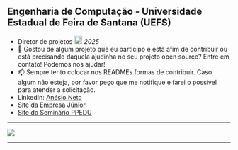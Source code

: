 <section>
  <h2>Engenharia de Computação - Universidade Estadual de Feira de Santana (UEFS)</h2>
  <ul>
    <li>Diretor de projetos <a href="https://ecompjr.com.br/"><img src="https://encrypted-tbn0.gstatic.com/images?q=tbn:ANd9GcSqfSr68jXvczFP-jvO8f-uqmwazJk6G_rDvw&s" alt="Logo ECOMPJR" width="auto" height="18px"/></a> <em>2025</em></li>
    <li>👯 Gostou de algum projeto que eu participo e está afim de contribuir ou está precisando daquela ajudinha no seu projeto open source? Entre em contato! Podemos nos ajudar! </li>
    <li>📫 Sempre tento colocar nos READMEs formas de contribuir. Caso algum não esteja, por favor peço que me notifique e farei o possível para atender a solicitação.</li>
    <li>LinkedIn: <a href="https://www.linkedin.com/in/anésio-neto-75063a243/">Anésio Neto</a></li>
    <li><a href="https://site-ecompjr-8381c90986b5.herokuapp.com/">Site da Empresa Júnior</a></li>
    <li><a href="https://www.seminarioppedu.com.br/">Site do Seminário PPEDU</a></li>
  </ul>
  <hr>
  <img src="https://www.instaclustr.com/wp-content/uploads/2021/10/pasted-image-0-1-1-791x1024.png" />
  <hr>
</section>
